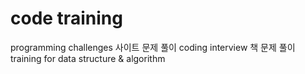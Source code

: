 # code training
programming challenges 사이트 문제 풀이
coding interview 책 문제 풀이
training for data structure & algorithm

